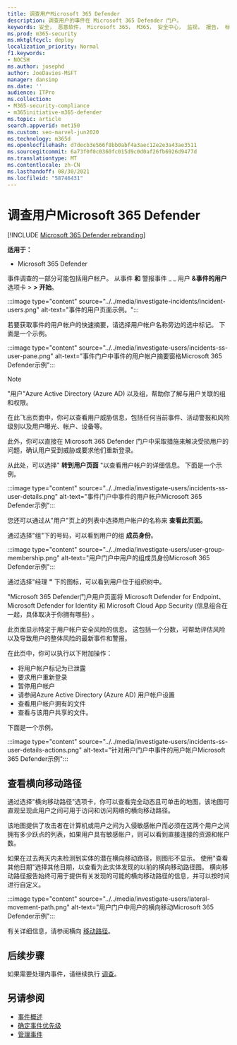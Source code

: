 ```yaml
---
title: 调查用户Microsoft 365 Defender
description: 调查用户的事件在 Microsoft 365 Defender 门户。
keywords: 安全， 恶意软件， Microsoft 365， M365， 安全中心， 监视， 报告， 标识， 数据， 设备， 应用， 事件， 分析， 响应
ms.prod: m365-security
ms.mktglfcycl: deploy
localization_priority: Normal
f1.keywords:
- NOCSH
ms.author: josephd
author: JoeDavies-MSFT
manager: dansimp
ms.date: ''
audience: ITPro
ms.collection:
- M365-security-compliance
- m365initiative-m365-defender
ms.topic: article
search.appverid: met150
ms.custom: seo-marvel-jun2020
ms.technology: m365d
ms.openlocfilehash: d7decb3e566f8bb0abf4a3aec12e2e3a43ae3511
ms.sourcegitcommit: 6a73f0f0c0360fc015d9c0d0af26fb6926d9477d
ms.translationtype: MT
ms.contentlocale: zh-CN
ms.lasthandoff: 08/30/2021
ms.locfileid: "58746431"
---
```

# <a name="investigate-users-in-microsoft-365-defender"></a>调查用户Microsoft 365 Defender

[!INCLUDE [Microsoft 365 Defender rebranding](../includes/microsoft-defender.md)]

**适用于：**

- Microsoft 365 Defender

事件调查的一部分可能包括用户帐户。 从事件 **和** 警报事件 _ _ 用户 **&事件的用户** 选项卡 \> ***\>* 开始**。

:::image type="content" source="../../media/investigate-incidents/incident-users.png" alt-text="事件的用户页面示例。":::

若要获取事件的用户帐户的快速摘要，请选择用户帐户名称旁边的选中标记。 下面是一个示例。

:::image type="content" source="../../media/investigate-users/incidents-ss-user-pane.png" alt-text="事件门户中事件的用户帐户摘要窗格Microsoft 365 Defender示例":::

> [!NOTE]
> "用户"Azure Active Directory (Azure AD) 以及组，帮助你了解与用户关联的组和权限。

在此飞出页面中，你可以查看用户威胁信息，包括任何当前事件、活动警报和风险级别以及用户曝光、帐户、设备等。

此外，你可以直接在 Microsoft 365 Defender 门户中采取措施来解决受损用户的问题，确认用户受到威胁或要求他们重新登录。

从此处，可以选择" **转到用户页面** "以查看用户帐户的详细信息。 下面是一个示例。

:::image type="content" source="../../media/investigate-users/incidents-ss-user-details.png" alt-text="事件门户中事件的用户帐户Microsoft 365 Defender示例":::

您还可以通过从"用户"页上的列表中选择用户帐户的名称来 **查看此页面。**

通过选择"组"下的号码，可以看到用户的组 **成员身份**。

:::image type="content" source="../../media/investigate-users/user-group-membership.png" alt-text="用户门户中用户的组成员身份Microsoft 365 Defender示例":::

通过选择"经理 **"** 下的图标，可以看到用户位于组织树中。

"Microsoft 365 Defender门户用户页面将 Microsoft Defender for Endpoint、Microsoft Defender for Identity 和 Microsoft Cloud App Security (信息组合在一起，具体取决于你拥有哪些) 。

此页面显示特定于用户帐户安全风险的信息。 这包括一个分数，可帮助评估风险以及导致用户的整体风险的最新事件和警报。

在此页中，你可以执行以下附加操作：

- 将用户帐户标记为已泄露
- 要求用户重新登录
- 暂停用户帐户
- 请参阅Azure Active Directory (Azure AD) 用户帐户设置
- 查看用户帐户拥有的文件
- 查看与该用户共享的文件。

下面是一个示例。

:::image type="content" source="../../media/investigate-users/incidents-ss-user-details-actions.png" alt-text="针对用户门户中事件的用户帐户Microsoft 365 Defender示例":::

<!--
You can access this page from multiple areas in the Microsoft 365 Defender portal. You can access this page from a specific incident in the **Users** tab. Some alerts might include users as a specific affected asset. You can also search for users.  

Learn more about how to investigate users and potential risk [in this Cloud App Security tutorial](/cloud-app-security/tutorial-ueba#:~:text=To%20identify%20who%20your%20riskiest,user%20page%20to%20investigate%20them).

-->

## <a name="view-lateral-movement-paths"></a>查看横向移动路径

通过选择"横向移动路径"选项卡，你可以查看完全动态且可单击的地图，该地图可直观呈现此用户之间可用于访问和访问网络的横向移动路径。

该地图提供了攻击者在计算机或用户之间为入侵敏感帐户而必须在这两个用户之间拥有多少跃点的列表，如果用户具有敏感帐户，则可以看到直接连接的资源和帐户数。

如果在过去两天内未检测到实体的潜在横向移动路径，则图形不显示。 使用"查看其他日期"选择其他日期，以查看为此实体发现的以前的横向移动路径图。 横向移动路径报告始终可用于提供有关发现的可能的横向移动路径的信息，并可以按时间进行自定义。

:::image type="content" source="../../media/investigate-users/lateral-movement-path.png" alt-text="用户门户中用户的横向移动Microsoft 365 Defender示例":::

有关详细信息，请参阅横向 [移动路径](/defender-for-identity/use-case-lateral-movement-path)。

## <a name="next-steps"></a>后续步骤

如果需要处理内事件，请继续执行 [调查](investigate-incidents.md)。

## <a name="see-also"></a>另请参阅

- [事件概述](incidents-overview.md)
- [确定事件优先级](incident-queue.md)
- [管理事件](manage-incidents.md)
